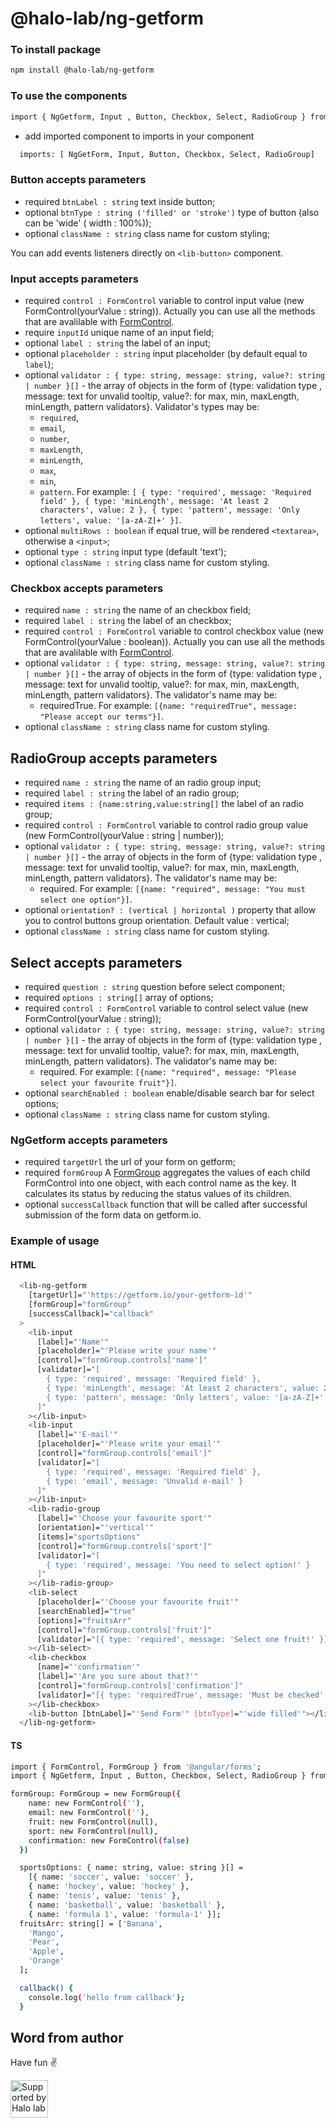 # @halo-lab/ng-getform

### To install package

```sh
npm install @halo-lab/ng-getform
```

### To use the components

```sh
import { NgGetform, Input , Button, Checkbox, Select, RadioGroup } from '@halo-lab/ng-getform';

```
- add imported component to imports in your component

```sh
  imports: [ NgGetForm, Input, Button, Checkbox, Select, RadioGroup]
```

### Button accepts parameters

- required `btnLabel : string` text inside button;
- optional `btnType : string ('filled' or 'stroke')` type of button (also can be 'wide' ( width : 100%));
- optional `className : string` class name for custom styling;

You can add events listeners directly on `<lib-button>` component.

### Input accepts parameters

- required `control : FormControl` variable to control input  value (new FormControl(yourValue : string)). Actually you can use all the methods that are avalilable with [FormControl](https://angular.io/api/forms/FormControl).
- require `inputId` unique name of an input field;
- optional `label : string` the label of an input;
- optional `placeholder : string` input placeholder (by default equal to `label`);
- optional `validator : { type: string, message: string, value?: string | number }[]`  - the array of objects in the form of {type: validation type , message: text for unvalid tooltip, value?: for max, min, maxLength, minLength, pattern validators}. 
   Validator's types may be:
    - `required`,
    - `email`,
    - `number`,
    - `maxLength`,
    - `minLength`,
    - `max`,
    - `min`,
    - `pattern`.
  For example: `[
        { type: 'required', message: 'Required field' },
        { type: 'minLength', message: 'At least 2 characters', value: 2 },
        { type: 'pattern', message: 'Only letters', value: '[a-zA-Z]+' }]`.
- optional `multiRows : boolean` if equal true, will be rendered `<textarea>`, otherwise a `<input>`;
- optional `type : string` input type (default 'text');
- optional `className : string`  class name for custom styling.

### Checkbox accepts parameters

- required `name : string` the name of an checkbox field;
- required `label : string` the label of an checkbox;
- required `control : FormControl` variable to control checkbox value (new FormControl(yourValue : boolean)). Actually you can use all the methods that are avalilable with [FormControl](https://angular.io/api/forms/FormControl).
- optional `validator : { type: string, message: string, value?: string | number }[]` - the array of objects in the form of {type: validation type , message: text for unvalid tooltip, value?: for max, min, maxLength, minLength, pattern validators}. The validator's name may be:
  - requiredTrue.
  For example: `[{name: "requiredTrue", message: "Please accept our terms"}]`.
- optional `className : string` class name for custom styling.

## RadioGroup accepts parameters

- required `name : string` the name of an radio group input;
- required `label : string` the label of an radio group;
- required `items : {name:string,value:string[]` the label of an radio group;
- required `control : FormControl`  variable to control radio group value (new FormControl(yourValue : string | number));
- optional `validator : { type: string, message: string, value?: string | number }[]` - the array of objects in the form of {type: validation type , message: text for unvalid tooltip, value?: for max, min, maxLength, minLength, pattern validators}. The validator's name may be:
  - required. 
  For example: `[{name: "required", message: "You must select one option"}]`.
- optional `orientation? : (vertical | horizontal )` property that allow you to control buttons group orientation. Default value : vertical;
- optional `className : string` class name for custom styling.

## Select accepts parameters

- required `question : string` question before select component;
- required `options : string[]` array of options;
- required `control : FormControl` variable to control select value (new FormControl(yourValue : string));
- optional `validator : { type: string, message: string, value?: string | number }[]` - the array of objects in the form of {type: validation type , message: text for unvalid tooltip, value?: for max, min, maxLength, minLength, pattern validators}. The validator's name may be:
  - required.
  For example: `[{name: "required", message: "Please select your favourite fruit"}]`.
- optional `searchEnabled : boolean` enable/disable search bar for select options;
- optional `className : string` class name for custom styling.

### NgGetform accepts parameters

- required `targetUrl` the url of your form on getform;
- required `formGroup` A [FormGroup](https://angular.io/api/forms/FormGroup) aggregates the values of each child FormControl into one object, with each control name as the key. It calculates its status by reducing the status values of its children. 
- optional `successCallback` function that will be called after successful submission of the form data on getform.io.

### Example of usage
#### HTML 
```sh
  <lib-ng-getform
    [targetUrl]="'https://getform.io/your-getform-id'"
    [formGroup]="formGroup"
    [successCallback]="callback"
  >
    <lib-input
      [label]="'Name'"
      [placeholder]="'Please write your name'"
      [control]="formGroup.controls['name']"
      [validator]="[
        { type: 'required', message: 'Required field' },
        { type: 'minLength', message: 'At least 2 characters', value: 2 },
        { type: 'pattern', message: 'Only letters', value: '[a-zA-Z]+' }
      ]"
    ></lib-input>
    <lib-input
      [label]="'E-mail'"
      [placeholder]="'Please write your email'"
      [control]="formGroup.controls['email']"
      [validator]="[
        { type: 'required', message: 'Required field' },
        { type: 'email', message: 'Unvalid e-mail' }
      ]"
    ></lib-input>
    <lib-radio-group
      [label]="'Choose your favourite sport'"
      [orientation]="'vertical'"
      [items]="sportsOptions"
      [control]="formGroup.controls['sport']"
      [validator]="[
        { type: 'required', message: 'You need to select option!' }
      ]"
    ></lib-radio-group>
    <lib-select
      [placeholder]="'Choose your favourite fruit'"
      [searchEnabled]="true"
      [options]="fruitsArr"
      [control]="formGroup.controls['fruit']"
      [validator]="[{ type: 'required', message: 'Select one fruit!' }]"
    ></lib-select>
    <lib-checkbox
      [name]="'confirmation'"
      [label]="'Are you sure about that?'"
      [control]="formGroup.controls['confirmation']"
      [validator]="[{ type: 'requiredTrue', message: 'Must be checked' }]"
    ></lib-checkbox>
    <lib-button [btnLabel]="'Send Form'" [btnType]="'wide filled'"></lib-button>
  </lib-ng-getform>
```
#### TS
```sh
import { FormControl, FormGroup } from '@angular/forms';
import { NgGetform, Input , Button, Checkbox, Select, RadioGroup } from '@halo-lab/ng-getform'

formGroup: FormGroup = new FormGroup({
    name: new FormControl(''),
    email: new FormControl(''),
    fruit: new FormControl(null),
    sport: new FormControl(null),
    confirmation: new FormControl(false)
  })

  sportsOptions: { name: string, value: string }[] =
    [{ name: 'soccer', value: 'soccer' },
    { name: 'hockey', value: 'hockey' },
    { name: 'tenis', value: 'tenis' },
    { name: 'basketball', value: 'basketball' },
    { name: 'formula 1', value: 'formula-1' }];
  fruitsArr: string[] = ['Banana',
    'Mango',
    'Pear',
    'Apple',
    'Orange'
  ];

  callback() {
    console.log('hello from callback');
  }

```

## Word from author

Have fun ✌️

<a href="https://www.halo-lab.com/?utm_source=github">
  <img
    src="https://dgestran.sirv.com/Images/supported-by-halolab.png"
    alt="Supported by Halo lab"
    height="60"
  >
</a>
